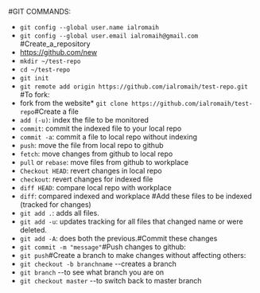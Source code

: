 #GIT COMMANDS:
* `git config --global user.name ialromaih`
* `git config --global user.email ialromaih@gmail.com`
#Create_a_repository
* https://github.com/new
* `mkdir ~/test-repo`
* `cd ~/test-repo`
* `git init`
* `git remote add origin https://github.com/ialromaih/test-repo.git`
#To fork:
* fork from the website* `git clone https://github.com/ialromaih/test-repo`#Create a file
* `add (-u)`: index the file to be monitored
* `commit`: commit the indexed file to your local repo
* `commit -a`: commit a file to local repo without indexing
* `push`: move the file from local repo to github
* `fetch`: move changes from github to local repo
* `pull` or `rebase`: move files from github to workplace
* `Checkout HEAD`: revert changes in local repo
* `checkout`: revert changes for indexed file
* `diff HEAD`: compare local repo with workplace
* `diff`: compared indexed and workplace
#Add these files to be indexed (tracked for changes)
* `git add .`: adds all files.
* `git add -u`: updates tracking for all files that changed name or were deleted.
* `git add -A`: does both the previous.#Commit these changes
* `git commit -m "message"`#Push changes to github:
* `git push`#Create a branch to make changes without affecting others:
* `git checkout -b branchname` --creates a branch
* `git branch` --to see what branch you are on
* `git checkout master` --to switch back to master branch
